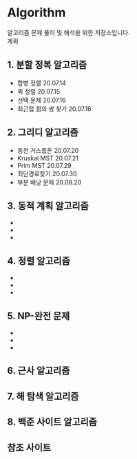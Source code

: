 # Algorithm

알고리즘 문제 풀이 및 해석을 위한 저장소입니다.  
계획

## 1. 분할 정복 알고리즘  
  - 합병 정렬 20.07.14
  - 퀵 정렬 20.07.15
  - 선택 문제 20.07.16
  - 최근접 점의 쌍 찾기 20.07.16
## 2. 그리디 알고리즘
  - 동전 거스름돈 20.07.20
  - Kruskal MST 20.07.21 
  - Prim MST 20.07.29 
  - 최단경로찾기 20.07.30
  - 부분 배낭 문제 20.08.20
  
## 3. 동적 계획 알고리즘
  -
  -
  -
## 4. 정렬 알고리즘
  -
  -
  -
## 5. NP-완전 문제
  -
  -
  -
## 6. 근사 알고리즘
## 7. 해 탐색 알고리즘

## 8. 백준 사이트 알고리즘 


참조 사이트
- 

